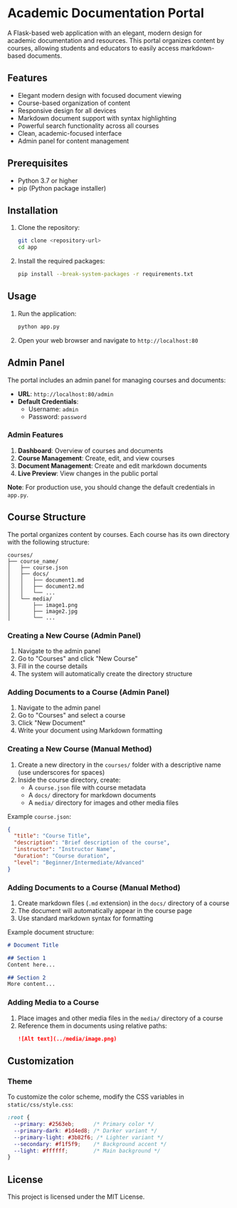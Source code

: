 # Academic Documentation Portal

A Flask-based web application with an elegant, modern design for academic documentation and resources. This portal organizes content by courses, allowing students and educators to easily access markdown-based documents.

## Features

- Elegant modern design with focused document viewing
- Course-based organization of content
- Responsive design for all devices
- Markdown document support with syntax highlighting
- Powerful search functionality across all courses
- Clean, academic-focused interface
- Admin panel for content management

## Prerequisites

- Python 3.7 or higher
- pip (Python package installer)

## Installation

1. Clone the repository:
   ```bash
   git clone <repository-url>
   cd app
   ```

2. Install the required packages:
   ```bash
   pip install --break-system-packages -r requirements.txt
   ```

## Usage

1. Run the application:
   ```bash
   python app.py
   ```

2. Open your web browser and navigate to `http://localhost:80`

## Admin Panel

The portal includes an admin panel for managing courses and documents:

- **URL**: `http://localhost:80/admin`
- **Default Credentials**: 
  - Username: `admin`
  - Password: `password`

### Admin Features

1. **Dashboard**: Overview of courses and documents
2. **Course Management**: Create, edit, and view courses
3. **Document Management**: Create and edit markdown documents
4. **Live Preview**: View changes in the public portal

**Note**: For production use, you should change the default credentials in `app.py`.

## Course Structure

The portal organizes content by courses. Each course has its own directory with the following structure:

```
courses/
├── course_name/
│   ├── course.json
│   ├── docs/
│   │   ├── document1.md
│   │   ├── document2.md
│   │   └── ...
│   └── media/
│       ├── image1.png
│       ├── image2.jpg
│       └── ...
```

### Creating a New Course (Admin Panel)

1. Navigate to the admin panel
2. Go to "Courses" and click "New Course"
3. Fill in the course details
4. The system will automatically create the directory structure

### Adding Documents to a Course (Admin Panel)

1. Navigate to the admin panel
2. Go to "Courses" and select a course
3. Click "New Document"
4. Write your document using Markdown formatting

### Creating a New Course (Manual Method)

1. Create a new directory in the `courses/` folder with a descriptive name (use underscores for spaces)
2. Inside the course directory, create:
   - A `course.json` file with course metadata
   - A `docs/` directory for markdown documents
   - A `media/` directory for images and other media files

Example `course.json`:
```json
{
  "title": "Course Title",
  "description": "Brief description of the course",
  "instructor": "Instructor Name",
  "duration": "Course duration",
  "level": "Beginner/Intermediate/Advanced"
}
```

### Adding Documents to a Course (Manual Method)

1. Create markdown files (`.md` extension) in the `docs/` directory of a course
2. The document will automatically appear in the course page
3. Use standard markdown syntax for formatting

Example document structure:
```markdown
# Document Title

## Section 1
Content here...

## Section 2
More content...
```

### Adding Media to a Course

1. Place images and other media files in the `media/` directory of a course
2. Reference them in documents using relative paths:
   ```markdown
   ![Alt text](../media/image.png)
   ```

## Customization

### Theme
To customize the color scheme, modify the CSS variables in `static/css/style.css`:

```css
:root {
  --primary: #2563eb;      /* Primary color */
  --primary-dark: #1d4ed8; /* Darker variant */
  --primary-light: #3b82f6; /* Lighter variant */
  --secondary: #f1f5f9;    /* Background accent */
  --light: #ffffff;        /* Main background */
}
```

## License

This project is licensed under the MIT License.